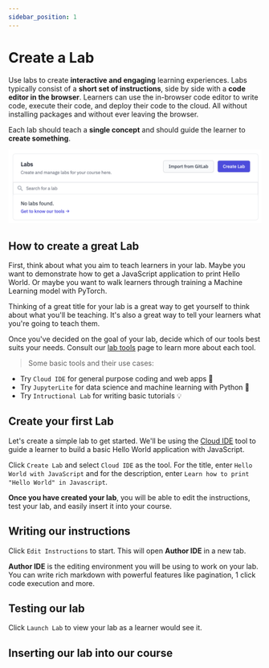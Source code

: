 ```yaml
---
sidebar_position: 1
---
```


# Create a Lab

Use labs to create **interactive and engaging** learning experiences.
Labs typically consist of a **short set of instructions**, side by side with a **code editor in the browser**.
Learners can use the in-browser code editor to write code, execute their code, and deploy their code to the cloud. All without installing packages and without ever leaving the browser.

Each lab should teach a **single concept** and should guide the learner to **create something**.

![Labs Screenshot](/img/labs/labsScreenshot.png)

## How to create a great Lab

First, think about what you aim to teach learners in your lab. Maybe you want to demonstrate how to get a JavaScript application to print Hello World. Or maybe you want to walk learners through training a Machine Learning model with PyTorch.

Thinking of a great title for your lab is a great way to get yourself to think about what you'll be teaching. It's also a great way to tell your learners what you're going to teach them.

Once you've decided on the goal of your lab, decide which of our tools best suits your needs. Consult our [lab tools](https://skills.network/lab-tools) page to learn more about each tool.

> Some basic tools and their use cases:
- Try `Cloud IDE` for general purpose coding and web apps :rocket:
- Try `JupyterLite` for data science and machine learning with Python :brain:
- Try `Intructional Lab` for writing basic tutorials :bulb:

## Create your first Lab

Let's create a simple lab to get started. We'll be using the [Cloud IDE](https://skills.network/lab-tools/cloud-ide) tool to guide a learner to build a basic Hello World application with JavaScript.

Click `Create Lab` and select `Cloud IDE` as the tool. For the title, enter `Hello World with JavaScript` and for the description, enter `Learn how to print "Hello World" in Javascript`.

**Once you have created your lab**, you will be able to edit the instructions, test your lab, and easily insert it into your course.

## Writing our instructions

Click `Edit Instructions` to start. This will open **Author IDE** in a new tab.

**Author IDE** is the editing environment you will be using to work on your lab. You can write rich markdown with powerful features like pagination, 1 click code execution and more.

## Testing our lab

Click `Launch Lab` to view your lab as a learner would see it.

## Inserting our lab into our course
